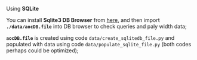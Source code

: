 Using **SQLite**

You can install **Sqlite3 DB Browser** from [here](https://sqlitebrowser.org/dl/), and then import **`./data/aocDB.file`** into DB browser to check queries and paly width data;

**`aocDB.file`** is created using code `data/create_sqlitedb_file.py` and populated with data using code `data/populate_sqlite_file.py` (both codes perhaps could be optimized);